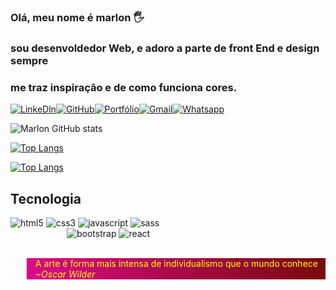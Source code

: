 ### Olá, meu nome é marlon 🖐️
### sou desenvoldedor Web, e adoro a parte de front End e design sempre
### me traz inspiração e de como funciona cores.
 

[![LinkeDln](https://img.shields.io/badge/LinkedIn-0077B5?style=for-the-badge&logo=linkedin&logoColor=white)](https://www.linkedin.com/in/marlon-da-silva-6ab19a203/)[![GitHub](https://img.shields.io/badge/GitHub-100000?style=for-the-badge&logo=github&logoColor=white)](https://github.com/marlon816)[![Portfólio](https://img.shields.io/website-up-down-green-red/http/monip.org.svg)](https://marlondasilva.000webhostapp.com/)[![Gmail](https://img.shields.io/badge/Gmail-D14836?style=for-the-badge&logo=gmail&logoColor=white)](https://marlondasilva357@gmail.com/)[![Whatsapp](https://img.shields.io/badge/WhatsApp-25D366?style=for-the-badge&logo=whatsapp&logoColor=white)](https://api.whatsapp.com/send/?phone=5521993082958&text&type=phone_number&app_absent=0)

![Marlon GitHub stats](https://github-readme-stats.vercel.app/api?username=marlon816&show_icons=true&theme=radical)

[![Top Langs](https://github-readme-stats.vercel.app/api/top-langs/?username=marlon816&langs_count=8)](https://github.com/marlon816)

[![Top Langs](https://github-readme-stats.vercel.app/api/top-langs/?username=marlon816&layout=compact)](https://github.com/marlon816)

<h2>Tecnologia</h2>
<div style="display:inline-block;text-aling:center;">
    <img src="https://img.shields.io/badge/HTML5-E34F26?style=for-the-badge&logo=html5&logoColor=white" alt="html5">
    <img src="https://img.shields.io/badge/CSS3-1572B6?style=for-the-badge&logo=css3&logoColor=white" alt="css3">
    <img src="https://img.shields.io/badge/JavaScript-F7DF1E?style=for-the-badge&logo=javascript&logoColor=black" alt="javascript">
    <img src="https://img.shields.io/badge/Sass-CC6699?style=for-the-badge&logo=sass&logoColor=white" alt="sass"><br>
</div>

<div style="position:relative;left:90px;">
    <img src="https://img.shields.io/badge/Bootstrap-563D7C?style=for-the-badge&logo=bootstrap&logoColor=white" alt="bootstrap">
    <img src="https://img.shields.io/badge/React-20232A?style=for-the-badge&logo=react&logoColor=61DAFB" alt="react">
</div>
    


<br>

<blockquote style="background: linear-gradient(87deg, rgba(219,9,139,1) 0%, rgba(121,9,9,1) 100%, rgba(0,212,255,1) 100%);color:yellow;">A arte é forma mais intensa de individualismo que o mundo conhece <br><cite>~Oscar Wilder</cite><blockquote>





